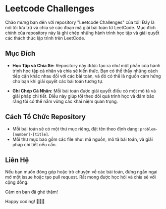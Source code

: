 # Leetcode Challenges

Chào mừng bạn đến với repository "Leetcode Challenges" của tôi! Đây là nơi tôi lưu trữ và chia sẻ các đoạn mã giải bài toán từ LeetCode. Mục đích chính của repository này là ghi chép những hành trình học tập và giải quyết các thách thức lập trình trên LeetCode.

## Mục Đích

- **Học Tập và Chia Sẻ:** Repository này được tạo ra như một phần của hành trình học tập cá nhân và chia sẻ kiến thức. Bạn có thể thấy những cách tiếp cận khác nhau đối với các bài toán, và đó có thể là nguồn cảm hứng cho bạn khi giải quyết các bài toán tương tự.

- **Ghi Chép Cá Nhân:** Mỗi bài toán được giải quyết điều có một mô tả và giải pháp chi tiết. Điều này giúp tôi theo dõi quá trình học và đảm bảo rằng tôi có thể nắm vững các khái niệm quan trọng.

## Cách Tổ Chức Repository

- Mỗi bài toán sẽ có một thư mục riêng, đặt tên theo định dạng: `problem-[number]-[title]`.
- Mỗi thư mục bao gồm các file như: mã nguồn, mô tả bài toán, và giải pháp chi tiết nếu cần.

## Liên Hệ

Nếu bạn muốn đóng góp hoặc trò chuyện về các bài toán, đừng ngần ngại mở một issue hoặc tạo pull request. Rất mong được học hỏi và chia sẻ với cộng đồng.

Cảm ơn bạn đã ghé thăm!

Happy coding! 👩‍💻🚀
